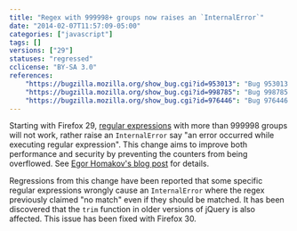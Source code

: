 ```yaml
---
title: "Regex with 999998+ groups now raises an `InternalError`"
date: "2014-02-07T11:57:09-05:00"
categories: ["javascript"]
tags: []
versions: ["29"]
statuses: "regressed"
cclicense: "BY-SA 3.0"
references:
    "https://bugzilla.mozilla.org/show_bug.cgi?id=953013": "Bug 953013 – Regexp groups can overflow some counter"
    "https://bugzilla.mozilla.org/show_bug.cgi?id=998785": "Bug 998785 – an error occurred while executing regular expression"
    "https://bugzilla.mozilla.org/show_bug.cgi?id=976446": "Bug 976446 – Replace YARR with irregexp"
---
```

Starting with Firefox 29, [regular expressions](https://developer.mozilla.org/en-US/docs/Web/JavaScript/Guide/Regular_Expressions) with more than 999998 groups will not work, rather raise an `InternalError` say "an error occurred while executing regular expression". This change aims to improve both performance and security by preventing the counters from being overflowed. See [Egor Homakov's blog post](http://homakov.blogspot.ca/2013/12/regexp-groups-overflow-in-ff.html) for details.

Regressions from this change have been reported that some specific regular expressions wrongly cause an `InternalError` where the regex previously claimed "no match" even if they should be matched. It has been discovered that the `trim` function in older versions of jQuery is also affected. This issue has been fixed with Firefox 30.
